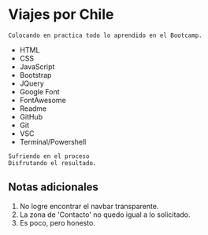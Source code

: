 # Viajes por Chile
```
Colocando en practica todo lo aprendido en el Bootcamp.
```

- HTML
- CSS
- JavaScript
- Bootstrap
- JQuery
- Google Font
- FontAwesome
- Readme
- GitHub
- Git
- VSC
- Terminal/Powershell

```
Sufriendo en el proceso
Disfrutando el resultado.
```

## Notas adicionales
1. No logre encontrar el navbar transparente.
2. La zona de 'Contacto' no quedo igual a lo solicitado.
3. Es poco, pero honesto.



